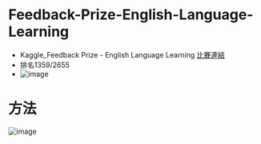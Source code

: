 # Feedback-Prize-English-Language-Learning
- Kaggle_Feedback Prize - English Language Learning [比賽連結](https://www.kaggle.com/competitions/feedback-prize-english-language-learning/overview)
- 排名1359/2655
- ![image](https://user-images.githubusercontent.com/91253936/226173751-a3d3e526-37fa-401c-947a-d19d897cffa4.png)

# 方法
![image](https://user-images.githubusercontent.com/91253936/226200898-5c8e4f07-ee30-464f-a439-9fc5a6582f99.png)

